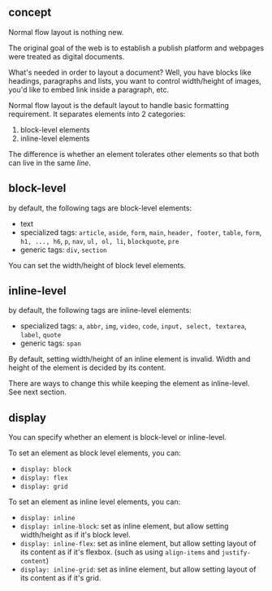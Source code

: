 ## concept

Normal flow layout is nothing new.

The original goal of the web is to establish a publish platform and webpages were treated as digital documents.

What's needed in order to layout a document? Well, you have blocks like headings, paragraphs and lists, you want to control width/height of images, you'd like to embed link inside a paragraph, etc.

Normal flow layout is the default layout to handle basic formatting requirement. It separates elements into 2 categories:

1. block-level elements
2. inline-level elements

The difference is whether an element tolerates other elements so that both can live in the same *line*.

## block-level

by default, the following tags are block-level elements:

- text
- specialized tags: `article`, `aside`, `form`, `main`, `header, footer`, `table`, `form`, `h1, ..., h6`, `p`, `nav`, `ul, ol, li`, `blockquote`, `pre`
- generic tags: `div`, `section`

You can set the width/height of block level elements.

## inline-level

by default, the following tags are inline-level elements:

- specialized tags: `a`, `abbr`, `img`, `video`, `code`, `input, select, textarea`, `label`, `quote`
- generic tags: `span`

 By default, setting width/height of an inline element is invalid. Width and height of the element is decided by its content.
 
 There are ways to change this while keeping the element as inline-level. See next section.

## display

You can specify whether an element is block-level or inline-level.

To set an element as block level elements, you can:

- `display: block`
- `display: flex`
- `display: grid`

To set an element as inline level elements, you can:

- `display: inline`
- `display: inline-block`: set as inline element, but allow setting width/height as if it's block level.
- `display: inline-flex`: set as inline element, but allow setting layout of its content as if it's flexbox. (such as using `align-items` and `justify-content`)
- `display: inline-grid`: set as inline element, but allow setting layout of its content as if it's grid.
